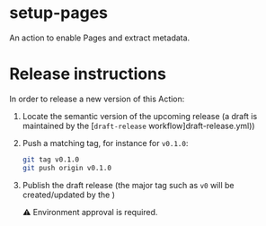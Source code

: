 # setup-pages

An action to enable Pages and extract metadata.


# Release instructions

In order to release a new version of this Action:

1. Locate the semantic version of the upcoming release (a draft is maintained by the [`draft-release` workflow]draft-release.yml))

2. Push a matching tag, for instance for `v0.1.0`:

   ```bash
   git tag v0.1.0
   git push origin v0.1.0
   ```

3. Publish the draft release (the major tag such as `v0` will be created/updated by the )

   ⚠️ Environment approval is required.
